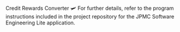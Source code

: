  Credit Rewards Converter 🛩️
For further details, refer to the program instructions included in the project repository for the JPMC Software Engineering Lite application.